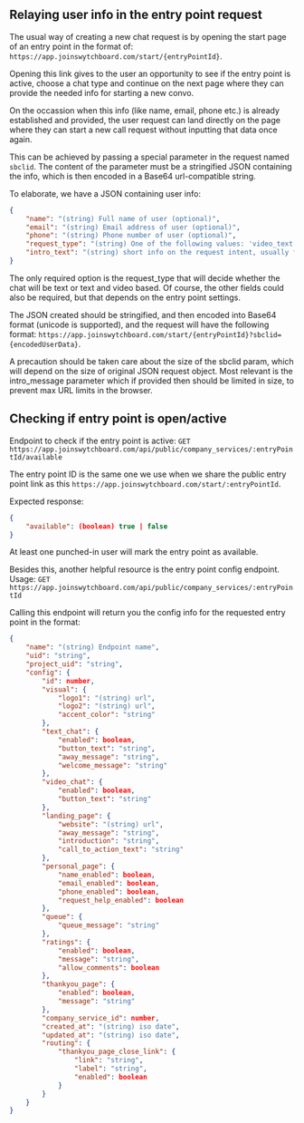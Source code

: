 ## Relaying user info in the entry point request

The usual way of creating a new chat request is by opening the start page of an entry point in the format of:
`https://app.joinswytchboard.com/start/{entryPointId}`.

Opening this link gives to the user an opportunity to see if the entry point is active, choose a chat type and continue on the next page where they can provide the needed info for starting a new convo.

On the occassion when this info (like name, email, phone etc.) is already established and provided, the user request can land directly on the page where they can start a new call request without inputting that data once again.

This can be achieved by passing a special parameter in the request named `sbclid`. The content of the parameter must be a stringified JSON containing the info, which is then encoded in a Base64 url-compatible string.

To elaborate, we have a JSON containing user info:
```json
{
    "name": "(string) Full name of user (optional)",
    "email": "(string) Email address of user (optional)",
    "phone": "(string) Phone number of user (optional)",
    "request_type": "(string) One of the following values: 'video_text'|'text' (reqired)",
    "intro_text": "(string) short info on the request intent, usually filled by the user (optional)"
}
```

The only required option is the request_type that will decide whether the chat will be text or text and video based. Of course, the other fields could also be required, but that depends on the entry point settings.

The JSON created should be stringified, and then encoded into Base64 format (unicode is supported), and the request will have the following format:
`https://app.joinswytchboard.com/start/{entryPointId}?sbclid={encodedUserData}`.

A precaution should be taken care about the size of the sbclid param, which will depend on the size of original JSON request object. Most relevant is the intro_message parameter which if provided then should be limited in size, to prevent max URL limits in the browser.

## Checking if entry point is open/active

Endpoint to check if the entry point is active:
`GET https://app.joinswytchboard.com/api/public/company_services/:entryPointId/available`

The entry point ID is the same one we use when we share the public entry point link as this
`https://app.joinswytchboard.com/start/:entryPointId`.

Expected response:
```json
{
    "available": (boolean) true | false
}
```

At least one punched-in user will mark the entry point as available.

Besides this, another helpful resource is the entry point config endpoint.
Usage: 
`GET https://app.joinswytchboard.com/api/public/company_services/:entryPointId`

Calling this endpoint will return you the config info for the requested entry point in the format:
```json
{
    "name": "(string) Endpoint name",
    "uid": "string",
    "project_uid": "string",
    "config": {
        "id": number,
        "visual": {
            "logo1": "(string) url",
            "logo2": "(string) url",
            "accent_color": "string"
        },
        "text_chat": {
            "enabled": boolean,
            "button_text": "string",
            "away_message": "string",
            "welcome_message": "string"
        },
        "video_chat": {
            "enabled": boolean,
            "button_text": "string"
        },
        "landing_page": {
            "website": "(string) url",
            "away_message": "string",
            "introduction": "string",
            "call_to_action_text": "string"
        },
        "personal_page": {
            "name_enabled": boolean,
            "email_enabled": boolean,
            "phone_enabled": boolean,
            "request_help_enabled": boolean
        },
        "queue": {
            "queue_message": "string"
        },
        "ratings": {
            "enabled": boolean,
            "message": "string",
            "allow_comments": boolean
        },
        "thankyou_page": {
            "enabled": boolean,
            "message": "string"
        },
        "company_service_id": number,
        "created_at": "(string) iso date",
        "updated_at": "(string) iso date",
        "routing": {
            "thankyou_page_close_link": {
                "link": "string",
                "label": "string",
                "enabled": boolean
            }
        }
    }
}
```
